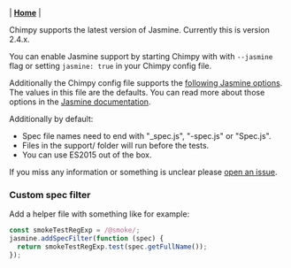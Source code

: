 | **[Home](/chimpy)** |

Chimpy supports the latest version of Jasmine. Currently this is version 2.4.x.

You can enable Jasmine support by starting Chimpy with with `--jasmine` flag or setting `jasmine: true` in your Chimpy config file.

Additionally the Chimpy config file supports the [following Jasmine options](https://github.com/TheBrainFamily/chimpy/blob/master/src/bin/default.js#L120-L136). The values in this file are the defaults. You can read more about those options in the [Jasmine documentation](http://jasmine.github.io/2.4/node.html).

Additionally by default:
* Spec file names need to end with "_spec.js", "-spec.js" or "Spec.js".
* Files in the support/ folder will run before the tests.
* You can use ES2015 out of the box.

If you miss any information or something is unclear please [open an issue](https://github.com/xolvio/chimp/issues/new).

### Custom spec filter

Add a helper file with something like for example:

```javascript
const smokeTestRegExp = /@smoke/;
jasmine.addSpecFilter(function (spec) {
  return smokeTestRegExp.test(spec.getFullName());
});
```